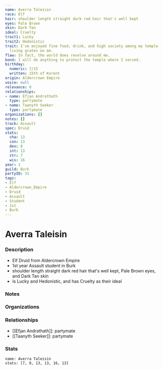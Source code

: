 ```yaml
---
name: Averra Taleisin
race: Elf
hair: shoulder length straight dark red hair that's well kept
eyes: Pale Brown
skin: Dark Tan
ideal: Cruelty
trait1: Lucky
trait2: Hedonistic
trait: I've enjoyed fine food, drink, and high society among my temple's elite. Rough
  living grates on me.
flaw: In fact, the world does revolve around me.
bond: I will do anything to protect the temple where I served.
birthday:
  numeric: 7/15
  written: 15th of Korent
origin: Aldercrown Empire
voice: null
relevance: 0
relationships:
- name: Efjan Andrathath
  type: partymate
- name: Taanyth Seeker
  type: partymate
organizations: []
notes: []
track: Assault
spec: Druid
stats:
  cha: 13
  con: 13
  dex: 8
  int: 13
  str: 7
  wis: 16
year: 1
guild: Burk
partyID: 31
tags:
- Elf
- Aldercrown_Empire
- Druid
- Assault
- Student
- 1st
- Burk
---
```

# Averra Taleisin
### Description
- Elf Druid from Aldercrown Empire
- 1st year Assault student in Burk
- shoulder length straight dark red hair that's well kept, Pale Brown eyes, and Dark Tan skin
- Is Lucky and Hedonistic, and has Cruelty as their ideal

### Notes

### Organizations

### Relationships
- [[Efjan Andrathath]]: partymate
- [[Taanyth Seeker]]: partymate

### Stats
```statblock
name: Averra Taleisin
stats: [7, 8, 13, 13, 16, 13]
```